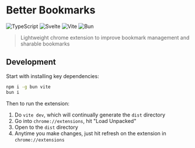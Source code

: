 # Better Bookmarks

![TypeScript](https://img.shields.io/badge/typescript-%23007ACC.svg?style=for-the-badge&logo=typescript&logoColor=white)
![Svelte](https://img.shields.io/badge/Svelte-4A4A55?style=for-the-badge&logo=svelte)
![Vite](https://img.shields.io/badge/Vite-646CFF?style=for-the-badge&logo=Vite&logoColor=white)
![Bun](https://img.shields.io/badge/Bun-000?logo=bun&style=for-the-badge&logoColor=white)

> Lightweight chrome extension to improve bookmark management and sharable bookmarks

## Development

Start with installing key dependencies:
```sh
npm i -g bun vite
bun i
```

Then to run the extension:
1. Do `vite dev`, which will continually generate the `dist` directory
2. Go into `chrome://extensions`, hit "Load Unpacked"
3. Open to the `dist` directory
4. Anytime you make changes, just hit refresh on the extension in `chrome://extensions`
